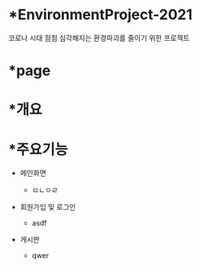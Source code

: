 # *EnvironmentProject-2021
코로나 시대 점점 심각해지는 환경파괴를 줄이기 위한 프로젝트
  
# *page
  
# *개요
  
# *주요기능
  
* 메인화면
  * ㅁㄴㅇㄹ

* 회원가입 및 로그인
  * asdf
  
* 게시판
  * qwer
